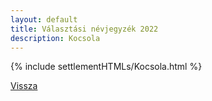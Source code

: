 ```yaml
---
layout: default
title: Választási névjegyzék 2022
description: Kocsola
---
```


{% include settlementHTMLs/Kocsola.html %}

[Vissza](./)